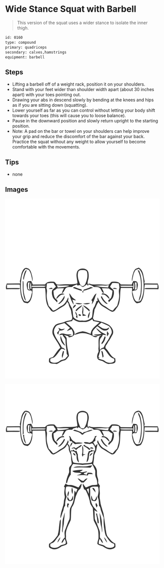 # Wide Stance Squat with Barbell
> This version of the squat uses a wider stance to isolate the inner thigh.

``` 
id: 0160 
type: compound 
primary: quadriceps 
secondary: calves,hamstrings 
equipment: barbell 
``` 

## Steps

 - Lifting a barbell off of a weight rack, position it on your shoulders.
 - Stand with your feet wider than shoulder width apart (about 30 inches apart) with your toes pointing out.
 - Drawing your abs in descend slowly by bending at the knees and hips as if you are sitting down (squatting).
 - Lower yourself as far as you can control without letting your body shift towards your toes (this will cause you to loose balance).
 - Pause in the downward position and slowly return upright to the starting position.
 - Note: A pad on the bar or towel on your shoulders can help improve your grip and reduce the discomfort of the bar against your back. Practice the squat without any weight to allow yourself to become comfortable with the movements.

## Tips

 - none

## Images

![](../svg/0160-relaxation.svg)

![](../svg/0160-tension.svg)
